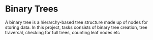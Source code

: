 # Binary Trees

A binary tree is a hierarchy-based tree structure made up of nodes
for storing data. In this project, tasks consists of binary tree creation,
tree traversal, checking for full trees, counting leaf nodes etc 
